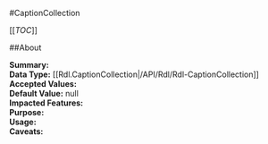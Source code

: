 #CaptionCollection

[[_TOC_]]

##About

**Summary:**   
**Data Type:** [[Rdl.CaptionCollection|/API/Rdl/Rdl-CaptionCollection]]  
**Accepted Values:**   
**Default Value:** null  
**Impacted Features:**   
**Purpose:**   
**Usage:**   
**Caveats:**   

